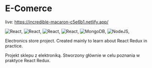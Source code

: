 # E-Comerce

live: https://incredible-macaron-c5e6b1.netlify.app/

<img src="https://img.shields.io/badge/React-20232A?style=for-the-badge&logo=react&logoColor=61DAFB" alt="React"/>,
<img src="https://img.shields.io/badge/Redux-593D88?style=for-the-badge&logo=redux&logoColor=white" alt="React"/>,
<img src="https://img.shields.io/badge/React_Router-CA4245?style=for-the-badge&logo=react-router&logoColor=white" alt="React"/>,
<img src="https://img.shields.io/badge/styled--components-DB7093?style=for-the-badge&logo=styled-components&logoColor=white" alt="React"/>,
<img src="https://img.shields.io/badge/MongoDB-4EA94B?style=for-the-badge&logo=mongodb&logoColor=white" alt="MongoDB"/>,
<img src="https://img.shields.io/badge/Node.js-43853D?style=for-the-badge&logo=node.js&logoColor=white" alt="NodeJS"/>,

Electronics store project. Created mainly to learn about React Redux in practice.

Projekt sklepu z elektroniką. Stworzony głównie w celu poznania w praktyce React Redux.





